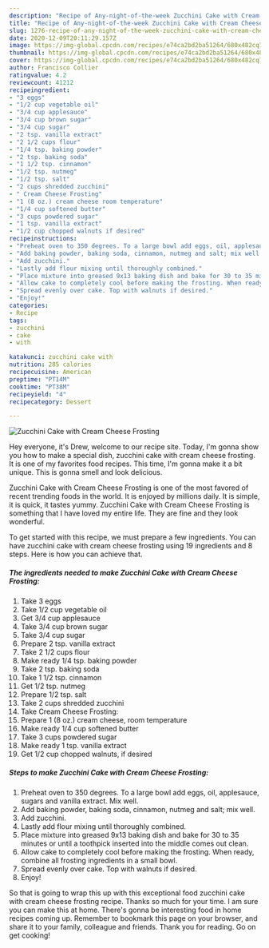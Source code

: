 ```yaml
---
description: "Recipe of Any-night-of-the-week Zucchini Cake with Cream Cheese Frosting"
title: "Recipe of Any-night-of-the-week Zucchini Cake with Cream Cheese Frosting"
slug: 1276-recipe-of-any-night-of-the-week-zucchini-cake-with-cream-cheese-frosting
date: 2020-12-09T20:11:29.157Z
image: https://img-global.cpcdn.com/recipes/e74ca2bd2ba51264/680x482cq70/zucchini-cake-with-cream-cheese-frosting-recipe-main-photo.jpg
thumbnail: https://img-global.cpcdn.com/recipes/e74ca2bd2ba51264/680x482cq70/zucchini-cake-with-cream-cheese-frosting-recipe-main-photo.jpg
cover: https://img-global.cpcdn.com/recipes/e74ca2bd2ba51264/680x482cq70/zucchini-cake-with-cream-cheese-frosting-recipe-main-photo.jpg
author: Francisco Collier
ratingvalue: 4.2
reviewcount: 41212
recipeingredient:
- "3 eggs"
- "1/2 cup vegetable oil"
- "3/4 cup applesauce"
- "3/4 cup brown sugar"
- "3/4 cup sugar"
- "2 tsp. vanilla extract"
- "2 1/2 cups flour"
- "1/4 tsp. baking powder"
- "2 tsp. baking soda"
- "1 1/2 tsp. cinnamon"
- "1/2 tsp. nutmeg"
- "1/2 tsp. salt"
- "2 cups shredded zucchini"
- " Cream Cheese Frosting"
- "1 (8 oz.) cream cheese room temperature"
- "1/4 cup softened butter"
- "3 cups powdered sugar"
- "1 tsp. vanilla extract"
- "1/2 cup chopped walnuts if desired"
recipeinstructions:
- "Preheat oven to 350 degrees. To a large bowl add eggs, oil, applesauce, sugars and vanilla extract. Mix well."
- "Add baking powder, baking soda, cinnamon, nutmeg and salt; mix well."
- "Add zucchini."
- "Lastly add flour mixing until thoroughly combined."
- "Place mixture into greased 9x13 baking dish and bake for 30 to 35 minutes or until a toothpick inserted into the middle comes out clean."
- "Allow cake to completely cool before making the frosting. When ready, combine all frosting ingredients in a small bowl."
- "Spread evenly over cake. Top with walnuts if desired."
- "Enjoy!"
categories:
- Recipe
tags:
- zucchini
- cake
- with

katakunci: zucchini cake with 
nutrition: 285 calories
recipecuisine: American
preptime: "PT14M"
cooktime: "PT38M"
recipeyield: "4"
recipecategory: Dessert

---
```



![Zucchini Cake with Cream Cheese Frosting](https://img-global.cpcdn.com/recipes/e74ca2bd2ba51264/680x482cq70/zucchini-cake-with-cream-cheese-frosting-recipe-main-photo.jpg)

Hey everyone, it's Drew, welcome to our recipe site. Today, I'm gonna show you how to make a special dish, zucchini cake with cream cheese frosting. It is one of my favorites food recipes. This time, I'm gonna make it a bit unique. This is gonna smell and look delicious.

Zucchini Cake with Cream Cheese Frosting is one of the most favored of recent trending foods in the world. It is enjoyed by millions daily. It is simple, it is quick, it tastes yummy. Zucchini Cake with Cream Cheese Frosting is something that I have loved my entire life. They are fine and they look wonderful.




To get started with this recipe, we must prepare a few ingredients. You can have zucchini cake with cream cheese frosting using 19 ingredients and 8 steps. Here is how you can achieve that.

<!--inarticleads1-->

##### The ingredients needed to make Zucchini Cake with Cream Cheese Frosting:

1. Take 3 eggs
1. Take 1/2 cup vegetable oil
1. Get 3/4 cup applesauce
1. Take 3/4 cup brown sugar
1. Take 3/4 cup sugar
1. Prepare 2 tsp. vanilla extract
1. Take 2 1/2 cups flour
1. Make ready 1/4 tsp. baking powder
1. Take 2 tsp. baking soda
1. Take 1 1/2 tsp. cinnamon
1. Get 1/2 tsp. nutmeg
1. Prepare 1/2 tsp. salt
1. Take 2 cups shredded zucchini
1. Take  Cream Cheese Frosting:
1. Prepare 1 (8 oz.) cream cheese, room temperature
1. Make ready 1/4 cup softened butter
1. Take 3 cups powdered sugar
1. Make ready 1 tsp. vanilla extract
1. Get 1/2 cup chopped walnuts, if desired




<!--inarticleads2-->

##### Steps to make Zucchini Cake with Cream Cheese Frosting:

1. Preheat oven to 350 degrees. To a large bowl add eggs, oil, applesauce, sugars and vanilla extract. Mix well.
1. Add baking powder, baking soda, cinnamon, nutmeg and salt; mix well.
1. Add zucchini.
1. Lastly add flour mixing until thoroughly combined.
1. Place mixture into greased 9x13 baking dish and bake for 30 to 35 minutes or until a toothpick inserted into the middle comes out clean.
1. Allow cake to completely cool before making the frosting. When ready, combine all frosting ingredients in a small bowl.
1. Spread evenly over cake. Top with walnuts if desired.
1. Enjoy!




So that is going to wrap this up with this exceptional food zucchini cake with cream cheese frosting recipe. Thanks so much for your time. I am sure you can make this at home. There's gonna be interesting food in home recipes coming up. Remember to bookmark this page on your browser, and share it to your family, colleague and friends. Thank you for reading. Go on get cooking!
